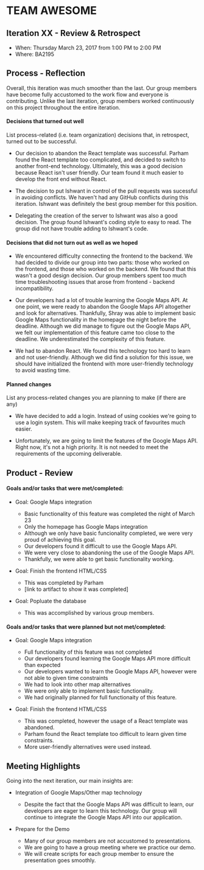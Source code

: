 # TEAM AWESOME


## Iteration XX - Review & Retrospect

 * When: Thursday March 23, 2017 from 1:00 PM to 2:00 PM
 * Where: BA2195

## Process - Reflection

Overall, this iteration was much smoother than the last. Our group members have 
become fully accustomed to the work flow and everyone is contributing. 
Unlike the last iteration, group members worked continuously on this project 
throughout the entire iteration.

#### Decisions that turned out well

List process-related (i.e. team organization) decisions that, in retrospect, turned out to be successful.

 * Our decision to abandon the React template was successful. Parham found the
 React template too complicated, and decided to switch to another front-end technology.
 Ultimately, this was a good decision because React isn't user friendly. Our team found it
 much easier to develop the front end without React.


 * The decision to put Ishwant in control of the pull requests was sucessful in avoiding conflicts. We haven't had any GitHub conflicts during this iteration. Ishwant was
 definitely the best group member for this position.

 * Delegating the creation of the server to Ishwant was also a good decision. The group
 found Ishwant's coding style to easy to read. The group did not have trouble adding
 to Ishwant's code.


#### Decisions that did not turn out as well as we hoped

 * We encountered difficulty connecting the frontend to the backend. We had decided to 
 divide our group into two parts: those who worked on the frontend, and those who worked
 on the backend. We found that this wasn't a good design decision. Our group members
 spent too much time troubleshooting issues that arose from frontend - backend
 incompatibility.


 * Our developers had a lot of trouble learning the Google Maps API. At one point, we were
 ready to abandon the Google Maps API altogether and look for alternatives. Thankfully,
 Shray was able to implement basic Google Maps functionality in the homepage the night 
 before the deadline. Although we did manage to figure out the Google Maps API, we felt
 our implementation of this feature came too close to the deadline. We underestimated
 the complexity of this feature.

 * We had to abandon React. We found this technology too hard to learn and not 
 user-friendly. Although we did find a solution for this issue, we should have 
 initialized the frontend with more user-friendly technology to avoid wasting
 time.


#### Planned changes

List any process-related changes you are planning to make (if there are any)

 * We have decided to add a login. Instead of using cookies we're going to use a login system. This will make keeping track of favourites much easier.

 * Unfortunately, we are going to limit the features of the Google Maps API.
 Right now, it's not a high priority. It is not needed to meet the requirements of the 
 upcoming deliverable.


## Product - Review

#### Goals and/or tasks that were met/completed:

 * Goal: Google Maps integration
	- Basic functionality of this feature was completed the night of March 23
	- Only the homepage has Google Maps integration
	- Although we only have basic funcionality completed, we were very proud
	of achieving this goal.
	- Our developers found it difficult to use the Google Maps API.
	- We were very close to abandoning the use of the Google Maps API.
	- Thankfully, we were able to get basic functionality working.

 * Goal: Finish the frontend HTML/CSS
 	- This was completed by Parham
 	- [link to artifact to show it was completed]

 * Goal: Popluate the database
 	- This was accomplished by various group members.

#### Goals and/or tasks that were planned but not met/completed:

 * Goal: Google Maps integration
 	- Full functionality of this feature was not completed
 	- Our developers found learning the Google Maps API more difficult than expected
 	- Our developers wanted to learn the Google Maps API, however were not
 	able to given time constraints
 	- We had to look into other map alternatives
 	- We were only able to implement basic functionality.
 	- We had originally planned for full functionaity of this feature.

 * Goal: Finish the frontend HTML/CSS
 	- This was completed, however the usage of a React template was abandoned.
 	- Parham found the React template too difficult to learn given 
 	time constraints.
 	- More user-friendly alternatives were used instead.

## Meeting Highlights

Going into the next iteration, our main insights are:

 * Integration of Google Maps/Other map technology
 	- Despite the fact that the Google Maps API was difficult to learn, our 
 	developers are eager to learn this technology. Our group will continue 
 	to integrate the Google Maps API into our application. 

 * Prepare for the Demo
 	- Many of our group members are not accustomed to presentations.
 	- We are going to have a group meeting where we practice our demo.
 	- We will create scripts for each group member to ensure the 
 	presentation goes smoothly.